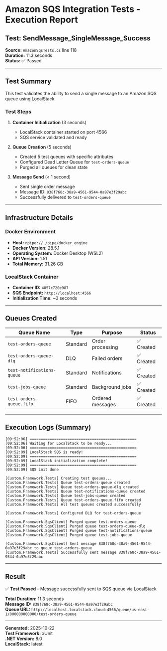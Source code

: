 ﻿# Amazon SQS Integration Tests - Execution Report

## Test: SendMessage_SingleMessage_Success

**Source:** `AmazonSqsTests.cs` line 118  
**Duration:** 11.3 seconds  
**Status:** ✅ Passed

---

## Test Summary

This test validates the ability to send a single message to an Amazon SQS queue using LocalStack.

### Test Steps

1. **Container Initialization** (3 seconds)
   - LocalStack container started on port 4566
   - SQS service validated and ready
   
2. **Queue Creation** (5 seconds)
   - Created 5 test queues with specific attributes
   - Configured Dead Letter Queue for `test-orders-queue`
   - Purged all queues for clean state

3. **Message Send** (< 1 second)
   - Sent single order message
   - Message ID: `838f768c-38a9-4561-9544-0a97e3f29abc`
   - Successfully delivered to `test-orders-queue`

---

## Infrastructure Details

### Docker Environment
- **Host:** `npipe://./pipe/docker_engine`
- **Docker Version:** 28.5.1
- **Operating System:** Docker Desktop (WSL2)
- **API Version:** 1.51
- **Total Memory:** 31.26 GB

### LocalStack Container
- **Container ID:** `4857c720e987`
- **SQS Endpoint:** `http://localhost:4566`
- **Initialization Time:** ~3 seconds

---

## Queues Created

| Queue Name | Type | Purpose | Status |
|------------|------|---------|--------|
| `test-orders-queue` | Standard | Order processing | ✅ Created |
| `test-orders-queue-dlq` | DLQ | Failed orders | ✅ Created |
| `test-notifications-queue` | Standard | Notifications | ✅ Created |
| `test-jobs-queue` | Standard | Background jobs | ✅ Created |
| `test-orders-queue.fifo` | FIFO | Ordered messages | ✅ Created |

---

## Execution Logs (Summary)

```
[09:52:06] ================================================
[09:52:06] Waiting for LocalStack to be ready...
[09:52:06] ================================================
[09:52:09] LocalStack SQS is ready!
[09:52:09] ================================================
[09:52:09] LocalStack initialization complete!
[09:52:09] ================================================
[09:52:09] SQS init done

[Custom.Framework.Tests] Creating test queues...
[Custom.Framework.Tests] Queue test-orders-queue created
[Custom.Framework.Tests] Queue test-orders-queue-dlq created
[Custom.Framework.Tests] Queue test-notifications-queue created
[Custom.Framework.Tests] Queue test-jobs-queue created
[Custom.Framework.Tests] Queue test-orders-queue.fifo created
[Custom.Framework.Tests] All test queues created successfully

[Custom.Framework.Tests] Configured DLQ for test-orders-queue

[Custom.Framework.SqsClient] Purged queue test-orders-queue
[Custom.Framework.SqsClient] Purged queue test-orders-queue-dlq
[Custom.Framework.SqsClient] Purged queue test-notifications-queue
[Custom.Framework.SqsClient] Purged queue test-jobs-queue

[Custom.Framework.SqsClient] Sent message 838f768c-38a9-4561-9544-0a97e3f29abc to queue test-orders-queue
[Custom.Framework.Tests] Successfully sent message 838f768c-38a9-4561-9544-0a97e3f29abc
```

---

## Result

✅ **Test Passed** - Message successfully sent to SQS queue via LocalStack

**Total Duration:** 11.3 seconds  
**Message ID:** `838f768c-38a9-4561-9544-0a97e3f29abc`  
**Queue URL:** `http://localhost.localstack.cloud:4566/queue/us-east-1/000000000000/test-orders-queue`

---

**Generated:** 2025-10-22  
**Test Framework:** xUnit  
**.NET Version:** 8.0  
**LocalStack:** latest

